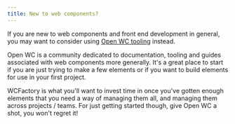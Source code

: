 ```yaml
---
title: New to web components?
---
```

<p>If you are new to web components and front end development in general, you may want to consider using <a href="https://open-wc.org/guide/">Open WC tooling</a>
 instead.</p>
<p>Open WC is a community dedicated to documentation, tooling and guides associated with web components more generally. It's a great place to start if you are just trying to make a few elements or if you want to build elements for use in your first project.</p>
<p>WCFactory is what you'll want to invest time in once you've gotten enough elements that you need a way of managing them all, and managing them across projects / teams. For just getting started though, give Open WC a shot, you won't regret it!</p>

